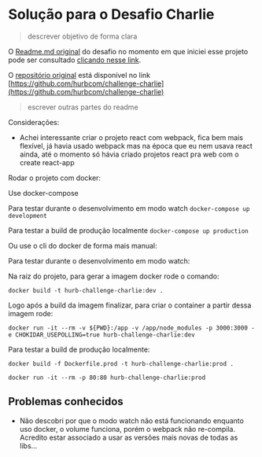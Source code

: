 # Solução para o Desafio Charlie

> descrever objetivo de forma clara

O [Readme.md original](./docs/CHALLENGE.md) do desafio no momento em que iniciei esse projeto pode ser consultado [clicando nesse link](./docs/CHALLENGE.md).

O [repositório original](https://github.com/hurbcom/challenge-charlie) está disponível no link [https://github.com/hurbcom/challenge-charlie](https://github.com/hurbcom/challenge-charlie)

> escrever outras partes do readme


Considerações:

- Achei interessante criar o projeto react com webpack, fica bem mais flexível, já havia usado webpack mas na época que eu nem usava react ainda, até o momento só hávia criado projetos react pra web com o create react-app


Rodar o projeto com docker:

Use docker-compose

Para testar durante o desenvolvimento em modo watch
`docker-compose up development`

Para testar a build de produção localmente
`docker-compose up production`


Ou use o cli do docker de forma mais manual:


Para testar durante o desenvolvimento em modo watch:

Na raiz do projeto, para gerar a imagem docker rode o comando:

`docker build -t hurb-challenge-charlie:dev .`

Logo após a build da imagem finalizar, para criar o container a partir dessa imagem rode:

`docker run -it --rm -v ${PWD}:/app -v /app/node_modules -p 3000:3000 -e CHOKIDAR_USEPOLLING=true hurb-challenge-charlie:dev`

Para testar a build de produção localmente:

`docker build -f Dockerfile.prod -t hurb-challenge-charlie:prod .`

`docker run -it --rm -p 80:80 hurb-challenge-charlie:prod`

## Problemas conhecidos

- Não descobri por que o modo watch não está funcionando enquanto uso docker, o volume funciona, porém o webpack não re-compila. Acredito estar associado a usar as versões mais novas de todas as libs...

